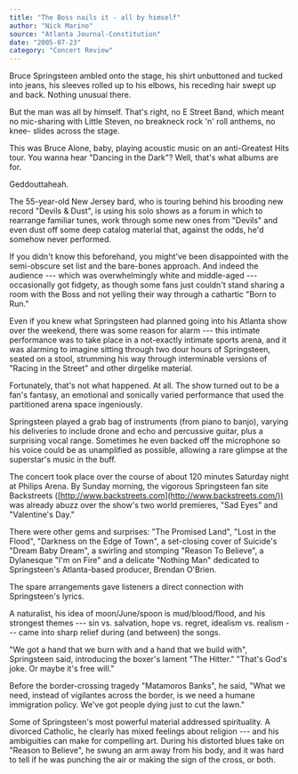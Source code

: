 ```yaml
---
title: "The Boss nails it - all by himself"
author: "Nick Marino"
source: "Atlanta Journal-Constitution"
date: "2005-07-23"
category: "Concert Review"
---
```


Bruce Springsteen ambled onto the stage, his shirt unbuttoned and tucked into jeans, his sleeves rolled up to his elbows, his receding hair swept up and back. Nothing unusual there.

But the man was all by himself. That's right, no E Street Band, which meant no mic-sharing with Little Steven, no breakneck rock 'n' roll anthems, no knee- slides across the stage.

This was Bruce Alone, baby, playing acoustic music on an anti-Greatest Hits tour. You wanna hear "Dancing in the Dark"? Well, that's what albums are for.

Geddouttaheah.

The 55-year-old New Jersey bard, who is touring behind his brooding new record "Devils & Dust", is using his solo shows as a forum in which to rearrange familiar tunes, work through some new ones from "Devils" and even dust off some deep catalog material that, against the odds, he'd somehow never performed.

If you didn't know this beforehand, you might've been disappointed with the semi-obscure set list and the bare-bones approach. And indeed the audience --- which was overwhelmingly white and middle-aged --- occasionally got fidgety, as though some fans just couldn't stand sharing a room with the Boss and not yelling their way through a cathartic "Born to Run."

Even if you knew what Springsteen had planned going into his Atlanta show over the weekend, there was some reason for alarm --- this intimate performance was to take place in a not-exactly intimate sports arena, and it was alarming to imagine sitting through two dour hours of Springsteen, seated on a stool, strumming his way through interminable versions of "Racing in the Street" and other dirgelike material.

Fortunately, that's not what happened. At all. The show turned out to be a fan's fantasy, an emotional and sonically varied performance that used the partitioned arena space ingeniously.

Springsteen played a grab bag of instruments (from piano to banjo), varying his deliveries to include drone and echo and percussive guitar, plus a surprising vocal range. Sometimes he even backed off the microphone so his voice could be as unamplified as possible, allowing a rare glimpse at the superstar's music in the buff.

The concert took place over the course of about 120 minutes Saturday night at Philips Arena. By Sunday morning, the vigorous Springsteen fan site Backstreets ([http://www.backstreets.com](http://www.backstreets.com/)) was already abuzz over the show's two world premieres, "Sad Eyes" and "Valentine's Day."

There were other gems and surprises: "The Promised Land", "Lost in the Flood", "Darkness on the Edge of Town", a set-closing cover of Suicide's "Dream Baby Dream", a swirling and stomping "Reason To Believe", a Dylanesque "I'm on Fire" and a delicate "Nothing Man" dedicated to Springsteen's Atlanta-based producer, Brendan O'Brien.

The spare arrangements gave listeners a direct connection with Springsteen's lyrics.

A naturalist, his idea of moon/June/spoon is mud/blood/flood, and his strongest themes --- sin vs. salvation, hope vs. regret, idealism vs. realism --- came into sharp relief during (and between) the songs.

"We got a hand that we burn with and a hand that we build with", Springsteen said, introducing the boxer's lament "The Hitter." "That's God's joke. Or maybe it's free will."

Before the border-crossing tragedy "Matamoros Banks", he said, "What we need, instead of vigilantes across the border, is we need a humane immigration policy. We've got people dying just to cut the lawn."

Some of Springsteen's most powerful material addressed spirituality. A divorced Catholic, he clearly has mixed feelings about religion --- and his ambiguities can make for compelling art. During his distorted blues take on "Reason to Believe", he swung an arm away from his body, and it was hard to tell if he was punching the air or making the sign of the cross, or both.